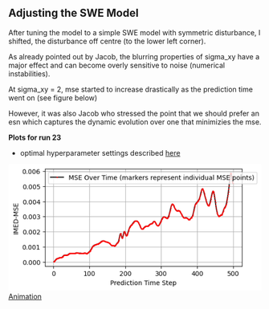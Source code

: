## Adjusting the SWE Model

After tuning the model to a simple SWE model with symmetric disturbance, I shifted, the disturbance off centre (to the lower left corner). 

As already pointed out by Jacob, the blurring properties of sigma_xy have a major effect and can become overly sensitive to noise (numerical instabilities). 

At sigma_xy = 2, mse started to increase drastically as the prediction time went on (see figure below)

However, it was also Jacob who stressed the point that we should prefer an esn which captures the dynamic evolution over one that minimizies the mse. 

**Plots for run 23**

- optimal hyperparameter settings described [here](/Hyperparameter_Tuning_SWE.md)

![MSE](docs/MSE_plot_23.png)
[Animation](docs/comparasion_23.mp4)

